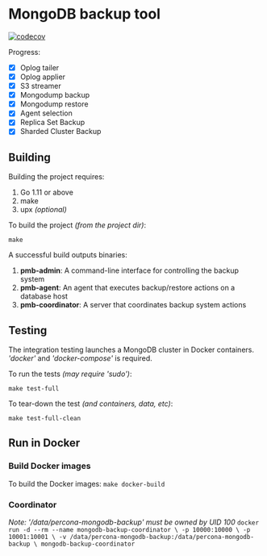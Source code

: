 # MongoDB backup tool
[![codecov](https://codecov.io/gh/percona/mongodb-backup/branch/master/graph/badge.svg?token=TiuOmTfp2p)](https://codecov.io/gh/percona/mongodb-backup)

Progress:
- [x] Oplog tailer
- [x] Oplog applier
- [x] S3 streamer
- [x] Mongodump backup
- [x] Mongodump restore
- [x] Agent selection
- [x] Replica Set Backup
- [x] Sharded Cluster Backup

## Building

Building the project requires:
1. Go 1.11 or above
1. make
1. upx *(optional)*

To build the project *(from the project dir)*:
```
make
```

A successful build outputs binaries: 
1. **pmb-admin**: A command-line interface for controlling the backup system
1. **pmb-agent**: An agent that executes backup/restore actions on a database host
1. **pmb-coordinator**: A server that coordinates backup system actions

## Testing

The integration testing launches a MongoDB cluster in Docker containers. *'docker'* and *'docker-compose'* is required.

To run the tests *(may require 'sudo')*:
```
make test-full
```

To tear-down the test *(and containers, data, etc)*:
```
make test-full-clean
```

## Run in Docker

### Build Docker images

To build the Docker images:
    ```
    make docker-build
    ```

### Coordinator
*Note: '/data/percona-mongodb-backup' must be owned by UID 100*
    ```
    docker run -d --rm --name mongodb-backup-coordinator \
        -p 10000:10000 \
        -p 10001:10001 \
        -v /data/percona-mongodb-backup:/data/percona-mongodb-backup \
    mongodb-backup-coordinator
    ```
